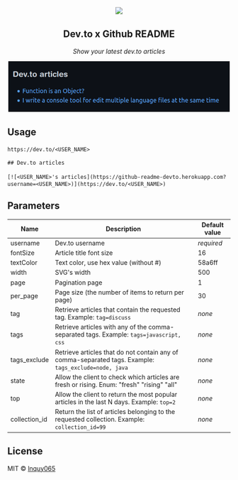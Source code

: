 <p align="center">
<img width="120px" src="https://dev-to-uploads.s3.amazonaws.com/uploads/logos/resized_logo_UQww2soKuUsjaOGNB38o.png" />
</p>

<p >
    <h2 align="center">Dev.to x Github README</h2>
    <p align="center">
<em >Show your latest dev.to articles</em>
</p>

<p align="center">
<img width="500px" src="https://raw.githubusercontent.com/lnquy065/github-readme-devto/main/readme/pic-1.png" />
</p>



## Usage

`https://dev.to/<USER_NAME>`

```
## Dev.to articles

[![<USER_NAME>'s articles](https://github-readme-devto.herokuapp.com?username=<USER_NAME>)](https://dev.to/<USER_NAME>)
```

## Parameters

| Name          | Description                                                                                           | Default value |
|---------------|-------------------------------------------------------------------------------------------------------|---------------|
| username      | Dev.to username                                                                                       | _required_    |
| fontSize      | Article title font size                                                                               | 16            |
| textColor     | Text color, use hex value (without #)                                                                 | 58a6ff        |
| width         | SVG's width                                                                                           | 500           |
| page          | Pagination page                                                                                       | 1             |
| per_page      | Page size (the number of items to return per page)                                                    | 30            |
| tag           | Retrieve articles that contain the requested tag. Example: `tag=discuss`                              | _none_        |
| tags          | Retrieve articles with any of the comma-separated tags. Example: `tags=javascript, css`               | _none_        |
| tags_exclude  | Retrieve articles that do not contain any of comma-separated tags. Example: `tags_exclude=node, java` | _none_        |
| state         | Allow the client to check which articles are fresh or rising. Enum: "fresh" "rising" "all"            | _none_        |
| top           | Allow the client to return the most popular articles in the last N days. Example: `top=2`             | _none_           |
| collection_id | Return the list of articles belonging to the requested collection. Example: `collection_id=99`                          | _none_           |

## License

MIT © [lnquy065](https://github.com/lnquy065)
